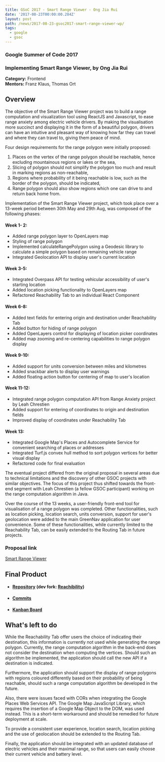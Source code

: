 ```yaml
---
title: GSoC 2017 - Smart Range Viewer - Ong Jia Rui
date: '2017-08-23T00:00:00.284Z'
layout: post
path: /news/2017-08-23-gsoc2017-smart-range-viewer-wp/
tags:
  - google
  - gsoc
---
```


### Google Summer of Code 2017
### Implementing Smart Range Viewer, by Ong Jia Rui

**Category:** Frontend  
**Mentors:** Franz Klaus, Thomas Ort

## Overview

The objective of the Smart Range Viewer project was to build a range computation and visualization tool using ReactJS and Javascript, to ease range anxiety among electric vehicle drivers. By making the visualisation more succinct and displaying it in the form of a beautiful polygon, drivers can have an intuitive and pleasant way of knowing how far they can travel and where they can travel to, giving them peace of mind.

Four design requirements for the range polygon were initially proposed:
1. Places on the vertex of the range polygon should be reachable, hence excluding mountainous regions or lakes or the sea,
2. Slicing of polygon should not simplify the polygon too much and result in marking regions as non-reachable,
3. Regions where probability of it being reachable is low, such as the border of the polygon, should be indicated,
4. Range polygon should also show regions which one can drive to and return back home from.  


Implementation of the Smart Range Viewer project, which took place over a 13-week period between 30th May and 29th Aug, was composed of the following phases:  

#### Week 1- 2:
* Added range polygon layer to OpenLayers map
* Styling of range polygon
* Implemented calculateRangePolygon using a Geodesic library to calculate a simple polygon based on remaining vehicle range
* Integrated Geolocation API to display user's current location
	
#### Week 3-5:
* Integrated Overpass API for testing vehicular accessibility of user's starting location
* Added location picking functionality to OpenLayers map
* Refactored Reachability Tab to an individual React Component
	
#### Week 6-8:
* Added text fields for entering origin and destination under Reachability Tab
* Added button for hiding of range polygon
* Added OpenLayers control for displaying of location picker coordinates
*  Added map zooming and re-centering capabilities to range polygon display
	
#### Week 9-10:
* Added support for units conversion between miles and kilometres
* Added snackbar alerts to display user warnings
* Added floating action button for centering of map to user's location
	
#### Week 11-12:
* Integrated range polygon computation API from Range Anxiety project by Leah Chrestien
* Added support for entering of coordinates to origin and destination fields
* Improved display of coordinates under Reachability Tab
	
#### Week 13:
* Integrated Google Map's Places and Autocomplete Service for convenient searching of places or addresses
* Integrated Turf.js convex hull method to sort polygon vertices for better visual display
* Refactored code for final evaluation  
    

The eventual project differed from the original proposal in several areas due to technical limitations and the discovery of other GSOC projects with similar objectives. The focus of this project thus shifted towards the front-end segment with Leah Chrestien (a fellow GSOC participant) working on the range computation algorithm in Java.  

Over the course of the 13 weeks, a user-friendly front-end tool for visualisation of a range polygon was completed. Other functionalities, such as location picking, location search, units conversion, support for user's geolocation were added to the main GreenNav application for user convenience. Some of these functionalities, while currently limited to the Reachability Tab, can be easily extended to the Routing Tab in future projects.

### Proposal link

[Smart Range Viewer](https://github.com/Greennav/greennav.github.io/files/1253906/Ong_Jia_Rui_Proposal_GSoC2017.pdf)

## Final Product

  * #### [Repository](https://github.com/Greennav/GreenNav) (dev fork: [Reachibility](https://github.com/jrios6/GreenNav/tree/reachability))

  * #### [Commits](https://github.com/jrios6/GreenNav/commits/reachability)

  * #### [Kanban Board](https://github.com/orgs/Greennav/projects/1)

## What's left to do

While the Reachability Tab offer users the choice of indicating their destination, this information is currently not used while generating the range polygon. Currently, the range computation algorithm in the back-end does not consider the destination when computing the vertices. Should such an algorithm be implemented, the application should call the new API if a destination is indicated.

Furthermore, the application should support the display of range polygons with regions coloured differently based on their probability of being reachable, should such a range computation algorithm be developed in the future.

Also, there were issues faced with CORs when integrating the Google Places Web Services API. The Google Map JavaScript Library, which requires the insertion of a Google Map Object to the DOM, was used instead. This is a short-term workaround and should be remedied for future deployment at scale.

To provide a consistent user experience, location search, location picking and the use of geolocation should be extended to the Routing Tab.

Finally, the application should be integrated with an updated database of electric vehicles and their maximal range, so that users can easily choose their current vehicle and battery level.
